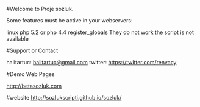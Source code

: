 #Welcome to Proje sozluk.

Some features must be active in your webservers:

linux php 5.2 or php 4.4
register_globals
They do not work the script is not available

#Support or Contact

halitartuc: halitartuc@gmail.com twitter: https://twitter.com/renvacy

#Demo Web Pages

http://betasozluk.com

#website
http://sozlukscripti.github.io/sozluk/
